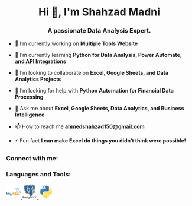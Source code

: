 <h1 align="center">Hi 👋, I'm Shahzad Madni</h1>
<h3 align="center">A passionate Data Analysis Expert.</h3>

- 🔭 I’m currently working on **Multiple Tools Website**

- 🌱 I’m currently learning **Python for Data Analysis, Power Automate, and API Integrations**

- 👯 I’m looking to collaborate on **Excel, Google Sheets, and Data Analytics Projects**

- 🤝 I’m looking for help with **Python Automation for Financial Data Processing**

- 💬 Ask me about **Excel, Google Sheets, Data Analytics, and Business Intelligence**

- 📫 How to reach me **ahmedshahzad150@gmail.com**

- ⚡ Fun fact **I can make Excel do things you didn’t think were possible!**

<h3 align="left">Connect with me:</h3>
<p align="left">
</p>

<h3 align="left">Languages and Tools:</h3>
<p align="left"> <a href="https://www.mysql.com/" target="_blank" rel="noreferrer"> <img src="https://raw.githubusercontent.com/devicons/devicon/master/icons/mysql/mysql-original-wordmark.svg" alt="mysql" width="40" height="40"/> </a> <a href="https://www.postgresql.org" target="_blank" rel="noreferrer"> <img src="https://raw.githubusercontent.com/devicons/devicon/master/icons/postgresql/postgresql-original-wordmark.svg" alt="postgresql" width="40" height="40"/> </a> <a href="https://www.python.org" target="_blank" rel="noreferrer"> <img src="https://raw.githubusercontent.com/devicons/devicon/master/icons/python/python-original.svg" alt="python" width="40" height="40"/> </a> </p>
